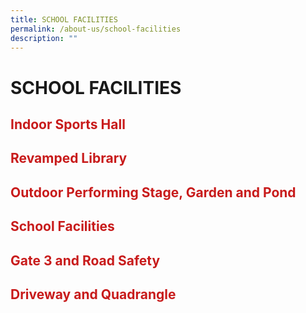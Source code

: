 ```yaml
---
title: SCHOOL FACILITIES
permalink: /about-us/school-facilities
description: ""
---
```

# SCHOOL FACILITIES
## <span style = "color: #c81b1b"> <b>Indoor Sports Hall</b> </span>

## <span style = "color: #c81b1b"> <b>Revamped Library</b> </span>

## <span style = "color: #c81b1b"> <b>Outdoor Performing Stage, Garden and Pond</b> </span>

## <span style = "color: #c81b1b"> <b>School Facilities</b> </span>

## <span style = "color: #c81b1b"> <b>Gate 3 and Road Safety</b> </span>

## <span style = "color: #c81b1b"> <b>Driveway and Quadrangle</b> </span>